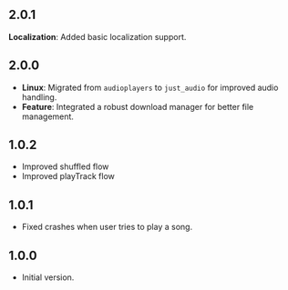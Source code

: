 ## 2.0.1

**Localization**: Added basic localization support.

## 2.0.0

- **Linux**: Migrated from `audioplayers` to `just_audio` for improved audio handling.
- **Feature**: Integrated a robust download manager for better file management.

## 1.0.2

- Improved shuffled flow
- Improved playTrack flow

## 1.0.1

- Fixed crashes when user tries to play a song.

## 1.0.0

- Initial version.
